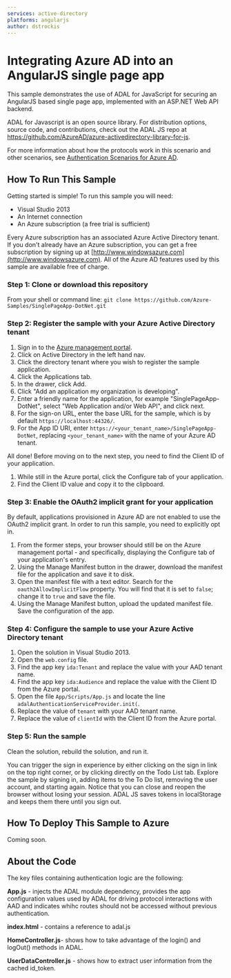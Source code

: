 ```yaml
---
services: active-directory
platforms: angularjs
author: dstrockis
---
```


# Integrating Azure AD into an AngularJS single page app

This sample demonstrates the use of ADAL for JavaScript for securing an AngularJS based single page app, implemented with an ASP.NET Web API backend.

ADAL for Javascript is an open source library.  For distribution options, source code, and contributions, check out the ADAL JS repo at https://github.com/AzureAD/azure-activedirectory-library-for-js.

For more information about how the protocols work in this scenario and other scenarios, see [Authentication Scenarios for Azure AD](http://go.microsoft.com/fwlink/?LinkId=394414).

## How To Run This Sample

Getting started is simple!  To run this sample you will need:
- Visual Studio 2013
- An Internet connection
- An Azure subscription (a free trial is sufficient)

Every Azure subscription has an associated Azure Active Directory tenant.  If you don't already have an Azure subscription, you can get a free subscription by signing up at [http://www.windowsazure.com](http://www.windowsazure.com).  All of the Azure AD features used by this sample are available free of charge.

### Step 1:  Clone or download this repository

From your shell or command line:
`git clone https://github.com/Azure-Samples/SinglePageApp-DotNet.git`

### Step 2:  Register the sample with your Azure Active Directory tenant

1. Sign in to the [Azure management portal](https://manage.windowsazure.com).
2. Click on Active Directory in the left hand nav.
3. Click the directory tenant where you wish to register the sample application.
4. Click the Applications tab.
5. In the drawer, click Add.
6. Click "Add an application my organization is developing".
7. Enter a friendly name for the application, for example "SinglePageApp-DotNet", select "Web Application and/or Web API", and click next.
8. For the sign-on URL, enter the base URL for the sample, which is by default `https://localhost:44326/`.
9. For the App ID URI, enter `https://<your_tenant_name>/SinglePageApp-DotNet`, replacing `<your_tenant_name>` with the name of your Azure AD tenant.

All done!  Before moving on to the next step, you need to find the Client ID of your application.

1. While still in the Azure portal, click the Configure tab of your application.
2. Find the Client ID value and copy it to the clipboard.


### Step 3:  Enable the OAuth2 implicit grant for your application

By default, applications provisioned in Azure AD are not enabled to use the OAuth2 implicit grant. In order to run this sample, you need to explicitly opt in.

1. From the former steps, your browser should still be on the Azure management portal - and specifically, displaying the Configure tab of your application's entry.
2. Using the Manage Manifest button in the drawer, download the manifest file for the application and save it to disk.
3. Open the manifest file with a text editor. Search for the `oauth2AllowImplicitFlow` property. You will find that it is set to `false`; change it to `true` and save the file.
4. Using the Manage Manifest button, upload the updated manifest file. Save the configuration of the app.

### Step 4:  Configure the sample to use your Azure Active Directory tenant

1. Open the solution in Visual Studio 2013.
2. Open the `web.config` file.
3. Find the app key `ida:Tenant` and replace the value with your AAD tenant name.
4. Find the app key `ida:Audience` and replace the value with the Client ID from the Azure portal.
5. Open the file `App/Scripts/App.js` and locate the line `adalAuthenticationServiceProvider.init(`.
6. Replace the value of `tenant` with your AAD tenant name.
7. Replace the value of `clientId` with the Client ID from the Azure portal.

### Step 5:  Run the sample

Clean the solution, rebuild the solution, and run it. 

You can trigger the sign in experience by either clicking on the sign in link on the top right corner, or by clicking directly on the Todo List tab.
Explore the sample by signing in, adding items to the To Do list, removing the user account, and starting again. 
Notice that you can close and reopen the browser without losing your session. ADAL JS saves tokens in localStorage and keeps them there until you sign out.

## How To Deploy This Sample to Azure

Coming soon.

## About the Code

The key files containing authentication logic are the following:

**App.js** - injects the ADAL module dependency, provides the app configuration values used by ADAL for driving protocol interactions with AAD and indicates whihc routes should not be accessed without previous authentication.

**index.html** - contains a reference to adal.js

**HomeController.js**- shows how to take advantage of the login() and logOut() methods in ADAL.

**UserDataController.js** - shows how to extract user information from the cached id_token.
   
